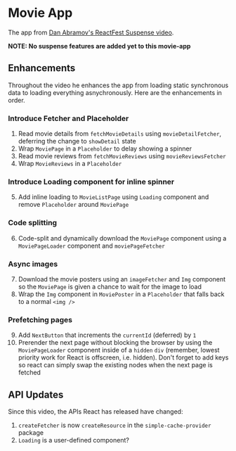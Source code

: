 # Movie App

The app from [Dan Abramov's ReactFest Suspense video](https://www.youtube.com/watch?v=6g3g0Q_XVb4).

**NOTE: No suspense features are added yet to this movie-app**

## Enhancements

Throughout the video he enhances the app from loading static synchronous data to loading everything asnychronously. Here
are the enhancements in order.

### Introduce Fetcher and Placeholder

1. Read movie details from `fetchMovieDetails` using `movieDetailFetcher`, deferring the change to `showDetail` state
2. Wrap `MoviePage` in a `Placeholder` to delay showing a spinner
3. Read movie reviews from `fetchMovieReviews` using `movieReviewsFetcher`
4. Wrap `MovieReviews` in a `Placeholder`

### Introduce Loading component for inline spinner

5. Add inline loading to `MovieListPage` using `Loading` component and remove `Placeholder` around `MoviePage`

### Code splitting

6. Code-split and dynamically download the `MoviePage` component using a `MoviePageLoader` component and
   `moviePageFetcher`

### Async images

7. Download the movie posters using an `imageFetcher` and `Img` component so the `MoviePage` is given a chance to wait
   for the image to load
8. Wrap the `Img` component in `MoviePoster` in a `Placeholder` that falls back to a normal `<img />`

### Prefetching pages

9. Add `NextButton` that increments the `currentId` (deferred) by `1`
10. Prerender the next page without blocking the browser by using the `MoviePageLoader` component inside of a `hidden`
    `div` (remember, lowest priority work for React is offscreen, i.e. hidden). Don't forget to add keys so react can
    simply swap the existing nodes when the next page is fetched

## API Updates

Since this video, the APIs React has released have changed:

1. `createFetcher` is now `createResource` in the `simple-cache-provider` package
2. `Loading` is a user-defined component?
